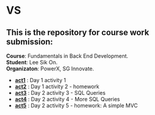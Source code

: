 # VS

## This is the repository for course work submission:
**Course**: Fundamentals in Back End Development.
<br>**Student**: Lee Sik On.
<br>**Organizaton**: PowerX, SG Innovate.

- [**act1**](act1/README.md) : Day 1 activity 1
- [**act2**](act2/README.md) : Day 1 activity 2 - homework
- [**act3**](act3/README.md) : Day 2 activity 3 - SQL Queries
- [**act4**](act4/README.md) : Day 2 activity 4 - More SQL Queries
- [**act5**](act5/README.md) : Day 2 activity 5 - homework: A simple MVC

